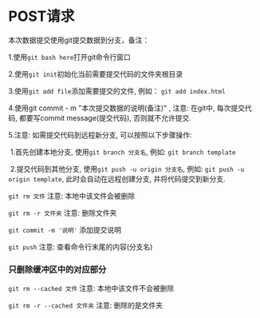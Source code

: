# POST请求



本次数据提交使用git提交数据到分支，备注：

1.使用`git bash here`打开git命令行窗口

2.使用`git init`初始化当前需要提交代码的文件夹根目录

3.使用`git add file`添加需要提交的文件, 例如： `git add index.html`

4.使用git commit - m "本次提交数据的说明(备注)" , 注意: 在git中, 每次提交代码, 都要写commit message(提交代码), 否则就不允许提交.

5.注意: 如需提交代码到远程新分支, 可以按照以下步骤操作:

​    1.首先创建本地分支, 使用`git branch 分支名`, 例如: `git branch template`

​    2.提交代码到其他分支, 使用`git push -u origin 分支名`, 例如: `git push -u origin template`, 此时会自动在远程创建分支, 并将代码提交到新分支.

`git rm 文件` 注意: 本地中该文件会被删除

`git rm -r 文件夹` 注意: 删除文件夹

`git commit -m '说明'` 添加提交说明

`git push` 注意: 查看命令行末尾的内容(分支名)

### 只删除缓冲区中的对应部分

`git rm --cached 文件` 注意: 本地中该文件不会被删除

`git rm -r --cached 文件夹` 注意: 删除的是文件夹
